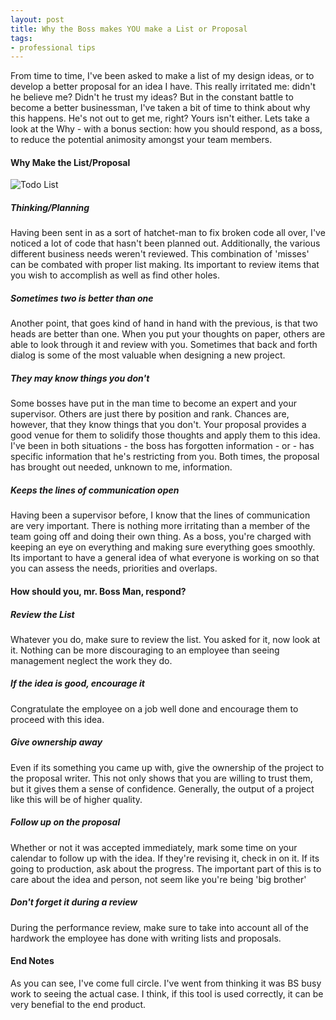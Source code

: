 ```yaml
---
layout: post
title: Why the Boss makes YOU make a List or Proposal
tags:
- professional tips
---
```


From time to time, I've been asked to make a list of my design ideas, or to develop a better proposal for an idea I have.  This really irritated me: didn't he believe me?  Didn't he trust my ideas?  But in the constant battle to become a better businessman, I've taken a bit of time to think about why this happens.  He's not out to get me, right?  Yours isn't either.  Lets take a look at the Why - with a bonus section: how you should respond, as a boss, to reduce the potential animosity amongst your team members.

#### Why Make the List/Proposal


![Todo List](http://aaronsaray.com/blog/wp-content/uploads/2009/01/134049_to_do_list____or_not_to_do-lis.jpg)

##### Thinking/Planning


Having been sent in as a sort of hatchet-man to fix broken code all over, I've noticed a lot of code that hasn't been planned out.  Additionally, the various different business needs weren't reviewed.  This combination of 'misses' can be combated with proper list making.  Its important to review items that you wish to accomplish as well as find other holes.



##### Sometimes two is better than one


Another point, that goes kind of hand in hand with the previous, is that two heads are better than one.  When you put your thoughts on paper, others are able to look through it and review with you.  Sometimes that back and forth dialog is some of the most valuable when designing a new project.



##### They may know things you don't


Some bosses have put in the man time to become an expert and your supervisor.  Others are just there by position and rank.  Chances are, however, that they know things that you don't.  Your proposal provides a good venue for them to solidify those thoughts and apply them to this idea.  I've been in both situations - the boss has forgotten information - or - has specific information that he's restricting from you.  Both times, the proposal has brought out needed, unknown to me, information.



##### Keeps the lines of communication open


Having been a supervisor before, I know that the lines of communication are very important.  There is nothing more irritating than a member of the team going off and doing their own thing.  As a boss, you're charged with keeping an eye on everything and making sure everything goes smoothly.  Its important to have a general idea of what everyone is working on so that you can assess the needs, priorities and overlaps.



#### How should you, mr. Boss Man, respond?




##### Review the List


Whatever you do, make sure to review the list.  You asked for it, now look at it.  Nothing can be more discouraging to an employee than seeing management neglect the work they do.



##### If the idea is good, encourage it


Congratulate the employee on a job well done and encourage them to proceed with this idea.



##### Give ownership away


Even if its something you came up with, give the ownership of the project to the proposal writer.  This not only shows that you are willing to trust them, but it gives them a sense of confidence.  Generally, the output of a project like this will be of higher quality.



##### Follow up on the proposal


Whether or not it was accepted immediately, mark some time on your calendar to follow up with the idea.  If they're revising it, check in on it.  If its going to production, ask about the progress.  The important part of this is to care about the idea and person, not seem like you're being 'big brother'



##### Don't forget it during a review


During the performance review, make sure to take into account all of the hardwork the employee has done with writing lists and proposals.



#### End Notes



As you can see, I've come full circle.  I've went from thinking it was BS busy work to seeing the actual case. I think, if this tool is used correctly, it can be very benefial to the end product.
